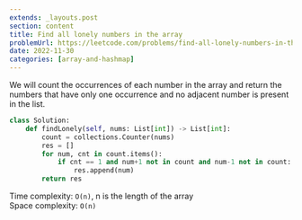 ```yaml
---
extends: _layouts.post
section: content
title: Find all lonely numbers in the array
problemUrl: https://leetcode.com/problems/find-all-lonely-numbers-in-the-array/
date: 2022-11-30
categories: [array-and-hashmap]
---
```


We will count the occurrences of each number in the array and return the numbers that have only one occurrence and no adjacent number is present in the list.

```python
class Solution:
    def findLonely(self, nums: List[int]) -> List[int]:
        count = collections.Counter(nums)
        res = []
        for num, cnt in count.items():
            if cnt == 1 and num+1 not in count and num-1 not in count:
                res.append(num)
        return res         
```

Time complexity: `O(n)`, n is the length of the array <br/>
Space complexity: `O(n)`